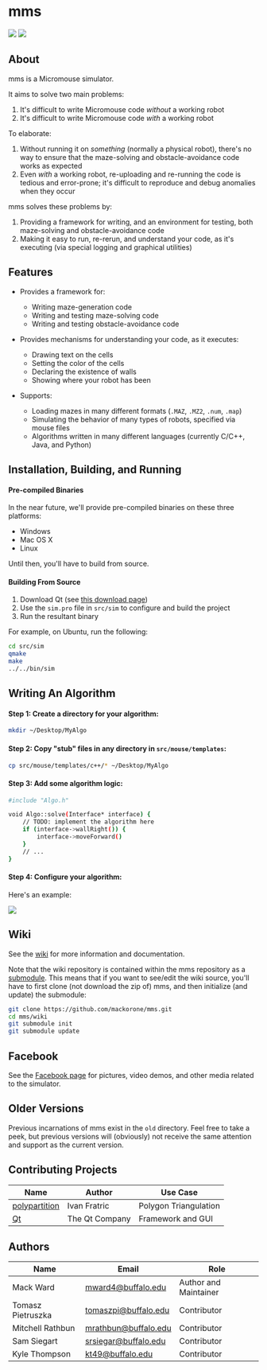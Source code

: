 # mms

![](https://github.com/mackorone/mms/wiki/images/mms.png)
![](https://github.com/mackorone/mms/wiki/images/mms.gif)

## About

mms is a Micromouse simulator.

It aims to solve two main problems:

1. It's difficult to write Micromouse code *without* a working robot
1. It's difficult to write Micromouse code *with* a working robot

To elaborate:

1. Without running it on *something* (normally a physical robot), there's no
way to ensure that the maze-solving and obstacle-avoidance code works as
expected
1. Even *with* a working robot, re-uploading and re-running the code is tedious
and error-prone; it's difficult to reproduce and debug anomalies when they occur

mms solves these problems by:

1. Providing a framework for writing, and an environment for testing, both
maze-solving and obstacle-avoidance code
1. Making it easy to run, re-rerun, and understand your code, as it's executing
(via special logging and graphical utilities)

## Features

* Provides a framework for:
    * Writing maze-generation code
    * Writing and testing maze-solving code
    * Writing and testing obstacle-avoidance code

* Provides mechanisms for understanding your code, as it executes:
    * Drawing text on the cells
    * Setting the color of the cells
    * Declaring the existence of walls
    * Showing where your robot has been

* Supports:
    * Loading mazes in many different formats (`.MAZ`, `.MZ2`, `.num`, `.map`)
    * Simulating the behavior of many types of robots, specified via mouse files
    * Algorithms written in many different languages (currently C/C++, Java, and Python)

## Installation, Building, and Running

#### Pre-compiled Binaries

In the near future, we'll provide pre-compiled binaries on these three platforms:

* Windows
* Mac OS X
* Linux 

Until then, you'll have to build from source.

#### Building From Source

1. Download Qt (see [this download page](https://www.qt.io/download/))
1. Use the `sim.pro` file in `src/sim` to configure and build the project
1. Run the resultant binary

For example, on Ubuntu, run the following:

```bash
cd src/sim
qmake
make
../../bin/sim
```

## Writing An Algorithm

#### Step 1: Create a directory for your algorithm:

```bash
mkdir ~/Desktop/MyAlgo
```

#### Step 2: Copy "stub" files in any directory in `src/mouse/templates`:

```bash
cp src/mouse/templates/c++/* ~/Desktop/MyAlgo
```

#### Step 3: Add some algorithm logic:

```bash
#include "Algo.h"

void Algo::solve(Interface* interface) {
    // TODO: implement the algorithm here
    if (interface->wallRight()) {
        interface->moveForward()
    }
    // ...
}
```

#### Step 4: Configure your algorithm:

Here's an example:

![](https://github.com/mackorone/mms/wiki/images/edit.png)

## Wiki

See the [wiki](https://www.github.com/mackorone/mms/wiki) for more information and documentation.

Note that the wiki repository is contained within the mms repository as a
[submodule](https://git-scm.com/docs/git-submodule). This means that if you
want to see/edit the wiki source, you'll have to first clone (not download the
zip of) mms, and then initialize (and update) the submodule:

```bash
git clone https://github.com/mackorone/mms.git
cd mms/wiki
git submodule init
git submodule update
```

## Facebook

See the [Facebook page](https://www.facebook.com/mackorone.mms) for pictures,
video demos, and other media related to the simulator.

## Older Versions

Previous incarnations of mms exist in the `old` directory. Feel free to take a
peek, but previous versions will (obviously) not receive the same attention and
support as the current version.

## Contributing Projects

| Name                                                          | Author            | Use Case              |
|---------------------------------------------------------------|-------------------|-----------------------|
| [polypartition](https://github.com/ivanfratric/polypartition) | Ivan Fratric      | Polygon Triangulation |
| [Qt](https://www.qt.io/)                                      | The Qt Company    | Framework and GUI     |

## Authors

| Name              | Email                | Role                  |
|-------------------|----------------------|-----------------------|
| Mack Ward         | mward4@buffalo.edu   | Author and Maintainer |
| Tomasz Pietruszka | tomaszpi@buffalo.edu | Contributor           |
| Mitchell Rathbun  | mrathbun@buffalo.edu | Contributor           |
| Sam Siegart       | srsiegar@buffalo.edu | Contributor           |
| Kyle Thompson     | kt49@buffalo.edu     | Contributor           |
